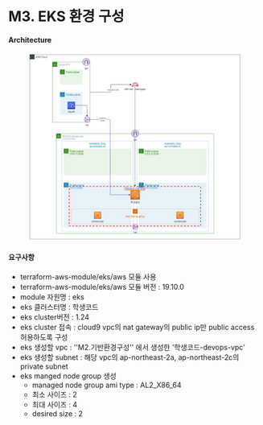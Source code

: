 # M3. EKS 환경 구성

#### Architecture

<figure><img src="../.gitbook/assets/image (9).png" alt=""><figcaption></figcaption></figure>

#### 요구사항

* terraform-aws-module/eks/aws 모듈 사용&#x20;
* terraform-aws-module/eks/aws 모듈 버전 : 19.10.0&#x20;
* module 자원명 : eks&#x20;
* eks 클러스터명 : 학생코드&#x20;
* eks cluster버전 : 1.24&#x20;
* eks cluster 접속 : cloud9 vpc의 nat gateway의 public ip만 public access 허용하도록 구성&#x20;
* eks 생성할 vpc : ''M2.기반환경구성'' 에서 생성한 '학생코드-devops-vpc'&#x20;
* eks 생성할 subnet : 해당 vpc의 ap-northeast-2a, ap-northeast-2c의 private subnet&#x20;
* eks manged node group 생성&#x20;
  * managed node group ami type : AL2\_X86\_64&#x20;
  * 최소 사이즈 : 2&#x20;
  * 최대 사이즈 : 4&#x20;
  * desired size : 2
